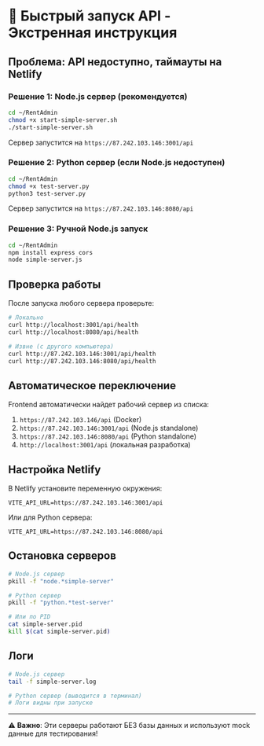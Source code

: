 # 🚀 Быстрый запуск API - Экстренная инструкция

## Проблема: API недоступно, таймауты на Netlify

### Решение 1: Node.js сервер (рекомендуется)

```bash
cd ~/RentAdmin
chmod +x start-simple-server.sh
./start-simple-server.sh
```

Сервер запустится на `https://87.242.103.146:3001/api`

### Решение 2: Python сервер (если Node.js недоступен)

```bash
cd ~/RentAdmin
chmod +x test-server.py
python3 test-server.py
```

Сервер запустится на `https://87.242.103.146:8080/api`

### Решение 3: Ручной Node.js запуск

```bash
cd ~/RentAdmin
npm install express cors
node simple-server.js
```

## Проверка работы

После запуска любого сервера проверьте:

```bash
# Локально
curl http://localhost:3001/api/health
curl http://localhost:8080/api/health

# Извне (с другого компьютера)
curl http://87.242.103.146:3001/api/health
curl http://87.242.103.146:8080/api/health
```

## Автоматическое переключение

Frontend автоматически найдет рабочий сервер из списка:

1. `https://87.242.103.146/api` (Docker)
2. `https://87.242.103.146:3001/api` (Node.js standalone)
3. `https://87.242.103.146:8080/api` (Python standalone)
4. `http://localhost:3001/api` (локальная разработка)

## Настройка Netlify

В Netlify установите переменную окружения:

```
VITE_API_URL=https://87.242.103.146:3001/api
```

Или для Python сервера:

```
VITE_API_URL=https://87.242.103.146:8080/api
```

## Остановка серверов

```bash
# Node.js сервер
pkill -f "node.*simple-server"

# Python сервер
pkill -f "python.*test-server"

# Или по PID
cat simple-server.pid
kill $(cat simple-server.pid)
```

## Логи

```bash
# Node.js сервер
tail -f simple-server.log

# Python сервер (выводится в терминал)
# Логи видны при запуске
```

---

⚠️ **Важно**: Эти серверы работают БЕЗ базы данных и используют mock данные для тестирования!